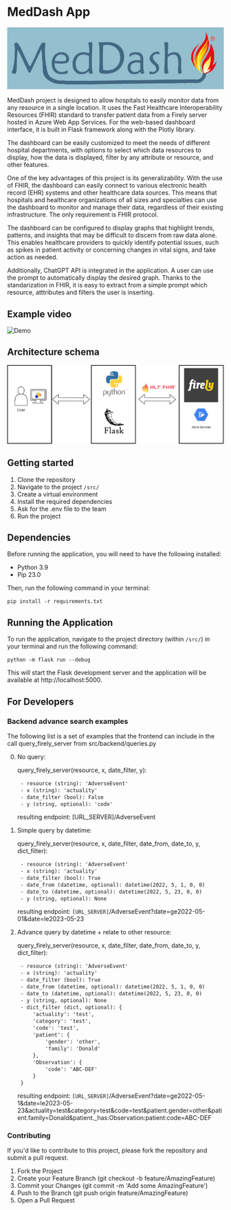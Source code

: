# MedDash App

![Logo](https://github.com/aespogom/FHIR_dashboard/blob/dev/src/static/img/Med2.png)

MedDash project is designed to allow hospitals to easily monitor data from any resource in a single location. It uses the Fast Healthcare Interoperability Resources (FHIR) standard to transfer patient data from a Firely server hosted in Azure Web App Services. For the web-based dashboard interface, it is built in Flask framework along with the Plotly library.

The dashboard can be easily customized to meet the needs of different hospital departments, with options to select which data resources to display, how the data is displayed, filter by any attribute or resource, and other features.

One of the key advantages of this project is its generalizability. With the use of FHIR, the dashboard can easily connect to various electronic health record (EHR) systems and other healthcare data sources. This means that hospitals and healthcare organizations of all sizes and specialties can use the dashboard to monitor and manage their data, regardless of their existing infrastructure. The only requirement is FHIR protocol.

The dashboard can be configured to display graphs that highlight trends, patterns, and insights that may be difficult to discern from raw data alone. This enables healthcare providers to quickly identify potential issues, such as spikes in patient activity or concerning changes in vital signs, and take action as needed.

Additionally, ChatGPT API is integrated in the application. A user can use the prompt to automatically display the desired graph. Thanks to the standarization in FHIR, it is easy to extract from a simple prompt which resource, atttributes and filters the user is inserting.

## Example video

![Demo](https://github.com/aespogom/FHIR_dashboard/blob/dev/management_demo_fast_gif.gif)
## Architecture schema

![Architecture](https://github.com/aespogom/FHIR_dashboard/blob/dev/Architecture.png)

## Getting started
1. Clone the repository 
2. Navigate to the project `/src/`
3. Create a virtual environment
4. Install the required dependencies
5. Ask for the .env file to the team
6. Run the project

## Dependencies
Before running the application, you will need to have the following installed:

- Python 3.9
- Pip 23.0

Then, run the following command in your terminal:
```
pip install -r requirements.txt
```


## Running the Application
To run the application, navigate to the project directory (within `/src/`) in your terminal and run the following command:

```
python -m flask run --debug 
```

This will start the Flask development server and the application will be available at http://localhost:5000.


## For Developers
### Backend advance search examples
The following list is a set of examples that the frontend can include in
the call query_firely_server from src/backend/queries.py

0. No query:

    query_firely_server(resource, x, date_filter, y):
        
        - resource (string): 'AdverseEvent'
        - x (string): 'actuality'
        - date_filter (bool): False
        - y (string, optional): 'code'
    
    resulting endpoint: [URL_SERVER]/AdverseEvent

1. Simple query by datetime:
    
    query_firely_server(resource, x, date_filter, date_from, date_to, y, dict_filter):
        
        - resource (string): 'AdverseEvent'
        - x (string): 'actuality'
        - date_filter (bool): True
        - date_from (datetime, optional): datetime(2022, 5, 1, 0, 0)
        - date_to (datetime, optional): datetime(2022, 5, 23, 0, 0)
        - y (string, optional): None
    
    resulting endpoint: `[URL_SERVER]`/AdverseEvent?date=ge2022-05-01&date=le2023-05-23

2. Advance query by datetime + relate to other resource:
    
    query_firely_server(resource, x, date_filter, date_from, date_to, y, dict_filter):
        
        - resource (string): 'AdverseEvent'
        - x (string): 'actuality'
        - date_filter (bool): True
        - date_from (datetime, optional): datetime(2022, 5, 1, 0, 0)
        - date_to (datetime, optional): datetime(2022, 5, 23, 0, 0)
        - y (string, optional): None
        - dict_filter (dict, optional): {
            'actuality': 'test', 
            'category': 'test', 
            'code': 'test', 
            'patient': {
                'gender': 'other',
                'family': 'Donald'
            },
            'Observation': {
                'code': 'ABC-DEF'
            }
        }

    resulting endpoint: `[URL_SERVER]`/AdverseEvent?date=ge2022-05-1&date=le2023-05-23&actuality=test&category=test&code=test&patient.gender=other&patient.family=Donald&patient._has:Observation:patient:code=ABC-DEF


### Contributing
If you'd like to contribute to this project, please fork the repository and submit a pull request.
1. Fork the Project
2. Create your Feature Branch (git checkout -b feature/AmazingFeature)
3. Commit your Changes (git commit -m 'Add some AmazingFeature')
4. Push to the Branch (git push origin feature/AmazingFeature)
5. Open a Pull Request
